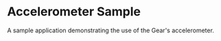 Accelerometer Sample
================

A sample application demonstrating the use of the Gear's accelerometer.
